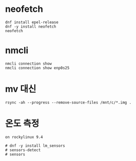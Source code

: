 # neofetch
```
dnf install epel-release
dnf -y install neofetch
neofetch
```
# nmcli
```
nmcli connection show
nmcli connection show enp0s25
```

# mv 대신
```
rsync -ah --progress --remove-source-files /mnt/c/*.img .
```

# 온도 측정
```
on rockylinux 9.4

# dnf -y install lm_sensors
# sensors-detect
# sensors

```
